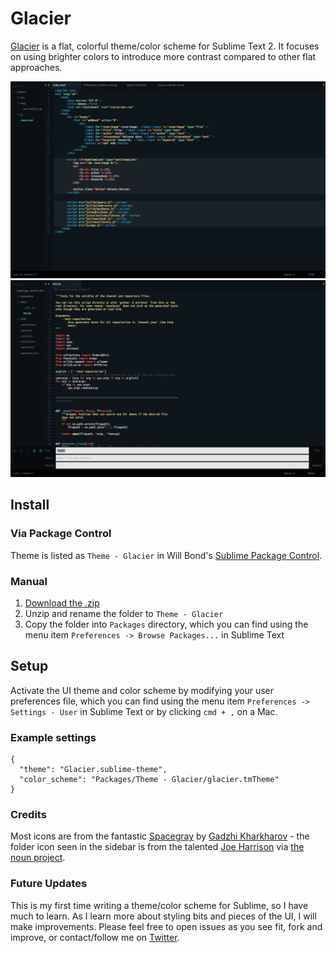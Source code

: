 # Glacier

[Glacier](http://glaciertheme.com) is a flat, colorful theme/color scheme for Sublime Text 2. It focuses on using brighter colors to introduce more contrast compared to other flat approaches. 

![Glacier Screenshot](screenshot.jpg)
![Glacier Screenshot](screenshot-2.jpg)

## Install

### Via Package Control

Theme is listed as `Theme - Glacier` in Will Bond's [Sublime Package Control](https://sublime.wbond.net).

### Manual

1. [Download the .zip](https://github.com/joeyfigaro/glacier-theme/archive/master.zip)
2. Unzip and rename the folder to `Theme - Glacier`
3. Copy the folder into `Packages` directory, which you can find using the menu item `Preferences -> Browse Packages...` in Sublime Text

## Setup

Activate the UI theme and color scheme by modifying your user preferences file, which you can find using the menu item `Preferences -> Settings - User` in Sublime Text or by clicking `cmd + ,` on a Mac.

### Example settings
```
{
  "theme": "Glacier.sublime-theme",
  "color_scheme": "Packages/Theme - Glacier/glacier.tmTheme"
}
```

### Credits

Most icons are from the fantastic [Spacegray](https://github.com/kkga/spacegray) by [Gadzhi Kharkharov](https://github.com/kkga/) - the folder icon seen in the sidebar is from the talented [Joe Harrison](http://thenounproject.com/joe_harrison/) via [the noun project](http://thenounproject.com/). 

### Future Updates

This is my first time writing a theme/color scheme for Sublime, so I have much to learn. As I learn more about styling bits and pieces of the UI, I will make improvements. Please feel free to open issues as you see fit, fork and improve, or contact/follow me on [Twitter](http://twitter.com/joeyfigaro).
